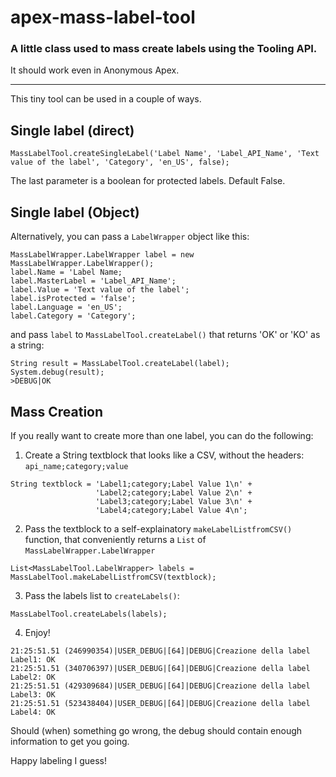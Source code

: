 # apex-mass-label-tool
### A little class used to mass create labels using the Tooling API. 
It should work even in Anonymous Apex.

---
This tiny tool can be used in a couple of ways.

## Single label (direct)
```
MassLabelTool.createSingleLabel('Label Name', 'Label_API_Name', 'Text value of the label', 'Category', 'en_US', false);
```
The last parameter is a boolean for protected labels. Default False.

## Single label (Object)
Alternatively, you can pass a `LabelWrapper` object like this:
```
MassLabelWrapper.LabelWrapper label = new MassLabelWrapper.LabelWrapper();
label.Name = 'Label Name;
label.MasterLabel = 'Label_API_Name';
label.Value = 'Text value of the label';
label.isProtected = 'false';
label.Language = 'en_US';
label.Category = 'Category';
```
and pass `label` to `MassLabelTool.createLabel()` that returns 'OK' or 'KO' as a string:
```
String result = MassLabelTool.createLabel(label);
System.debug(result);
>DEBUG|OK
```
            
## Mass Creation
If you really want to create more than one label, you can do the following:

1. Create a String textblock that looks like a CSV, without the headers: `api_name;category;value`
```
String textblock = 'Label1;category;Label Value 1\n' +
                   'Label2;category;Label Value 2\n' +
                   'Label3;category;Label Value 3\n' +
                   'Label4;category;Label Value 4\n';
```
2. Pass the textblock to a self-explainatory `makeLabelListfromCSV()` function, that conveniently returns a `List` of `MassLabelWrapper.LabelWrapper`
```
List<MassLabelTool.LabelWrapper> labels = MassLabelTool.makeLabelListfromCSV(textblock);
```
3. Pass the labels list to `createLabels()`:
```  
MassLabelTool.createLabels(labels);
```
4. Enjoy!
```
21:25:51.51 (246990354)|USER_DEBUG|[64]|DEBUG|Creazione della label Label1: OK
21:25:51.51 (340706397)|USER_DEBUG|[64]|DEBUG|Creazione della label Label2: OK
21:25:51.51 (429309684)|USER_DEBUG|[64]|DEBUG|Creazione della label Label3: OK
21:25:51.51 (523438404)|USER_DEBUG|[64]|DEBUG|Creazione della label Label4: OK
```
Should (when) something go wrong, the debug should contain enough information to get you going.

Happy labeling I guess!
